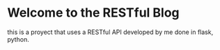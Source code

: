 # Welcome to the RESTful Blog

this is a proyect that uses a RESTful
API developed by me done in flask, python.